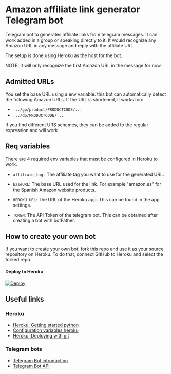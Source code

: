 
# Amazon affiliate link generator Telegram bot

Telegram bot to generates affiliate links from telegram messages. It can work added in a group or speaking directly to it. It would recognize any Amazon URL in any message and reply with the affiliate URL.

The setup is done using Heroku as the host for the bot.

NOTE: It will only recognize the first Amazon URL in the message for now.

## Admitted URLs

You set the base URL using a env variable. this bot can automatically detect the following Amazon URLs. If the URL is shortened, it works too:

* ```.../gp/product/PRODUCTCODE/...```
* ```.../dp/PRODUCTCODE/...```

If you find different URS schemes, they can be added to the regular expression and will work.

## Req variables

There are 4 required env variables that must be configured in Heroku to work.

* ```affiliate_tag``` : The affiliate tag you want to use for the generated URL.

* ```baseURL```: The base URL used for the link. For example "amazon.es" for the Spanish Amazon website products.

* ```HEROKU_URL```: The URL of the Heroku app. This can be found in the app settings.

* ```TOKEN```: The API Token of the telegram bot. This can be obtained after creating a bot with botFather.

## How to create your own bot

If you want to create your own bot, fork this repo and use it as your source repository on Heroku. To do that, connect GitHub to Heroku and select the forked repo.


#### Deploy to Heroku

[![Deploy](https://www.herokucdn.com/deploy/button.svg)](https://www.heroku.com/deploy?template=https://github.com/infotrackcom/affiliaters-bot)


## Useful links

### Heroku

* [Heroku: Getting started python](https://devcenter.heroku.com/articles/getting-started-with-python)
* [Configuration variables heroku](https://devcenter.heroku.com/articles/config-vars#managing-config-vars)
* [Heroku: Deploying with git](https://devcenter.heroku.com/articles/git)

### Telegram bots

* [Telegram Bot introduction](https://core.telegram.org/bots)
* [Telegram Bot API](https://core.telegram.org/bots/api)
